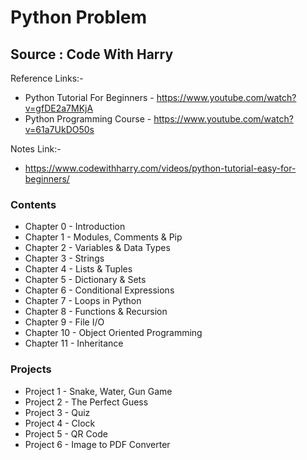 # Python Problem

## Source : Code With Harry

Reference Links:-
 - Python Tutorial For Beginners - https://www.youtube.com/watch?v=gfDE2a7MKjA
 - Python Programming Course - https://www.youtube.com/watch?v=61a7UkDO50s
 
 Notes Link:- 
  - https://www.codewithharry.com/videos/python-tutorial-easy-for-beginners/

### Contents

- Chapter 0 - Introduction
- Chapter 1 - Modules, Comments & Pip
- Chapter 2 - Variables & Data Types
- Chapter 3 - Strings
- Chapter 4 - Lists & Tuples
- Chapter 5 - Dictionary & Sets
- Chapter 6 - Conditional Expressions
- Chapter 7 - Loops in Python
- Chapter 8 - Functions & Recursion
- Chapter 9 - File I/O
- Chapter 10 - Object Oriented Programming
- Chapter 11 - Inheritance

### Projects

- Project 1 - Snake, Water, Gun Game
- Project 2 - The Perfect Guess  
- Project 3 - Quiz
- Project 4 - Clock
- Project 5 -  QR Code
- Project 6 - Image to PDF Converter
